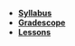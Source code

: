 - **[Syllabus](README.md)**
- **[Gradescope](https://make.sc/bew2.3-gradescope)**
- **[Lessons](README.md#Schedule)**
